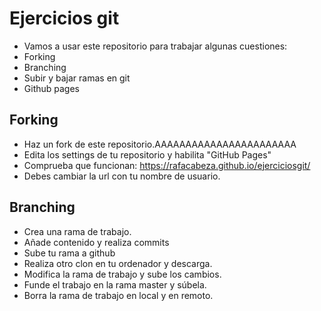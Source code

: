 # Ejercicios git

- Vamos a usar este repositorio para trabajar algunas cuestiones:
- Forking
- Branching
- Subir y bajar ramas en git
- Github pages


## Forking

- Haz un fork de este repositorio.AAAAAAAAAAAAAAAAAAAAAAA
- Edita los settings de tu repositorio y habilita "GitHub Pages"
- Comprueba que funcionan: https://rafacabeza.github.io/ejerciciosgit/
- Debes cambiar la url con tu nombre de usuario.

## Branching
- Crea una rama de trabajo.
- Añade contenido y realiza commits
- Sube tu rama a github
- Realiza otro clon en tu ordenador y descarga.
- Modifica la rama de trabajo y sube los cambios.
- Funde el trabajo en la rama master y súbela.
- Borra la rama de trabajo en local y en remoto.
